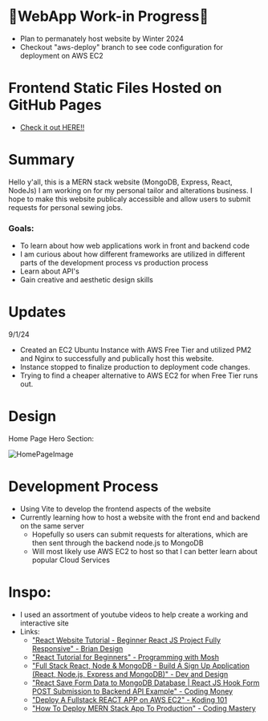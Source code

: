 # 👷WebApp Work-in Progress👷
  - Plan to permanately host website by Winter 2024
  - Checkout "aws-deploy" branch to see code configuration for deployment on AWS EC2

# Frontend Static Files Hosted on GitHub Pages
  - [Check it out HERE!!](https://eleong1001.github.io/frontend-tailorapp/)

# Summary
Hello y'all, this is a MERN stack website (MongoDB, Express, React, NodeJs) I am working on for my personal tailor and alterations business.
I hope to make this website publicaly accessible and allow users to submit requests for personal sewing jobs.

### Goals: 
  - To learn about how web applications work in front and backend code
  - I am curious about how different frameworks are utilized in different parts of the development process vs production process
  - Learn about API's
  - Gain creative and aesthetic design skills

# Updates
9/1/24
  - Created an EC2 Ubuntu Instance with AWS Free Tier and utilized PM2 and Nginx to successfully and publically host this website.
  - Instance stopped to finalize production to deployment code changes.
  - Trying to find a cheaper alternative to AWS EC2 for when Free Tier runs out.

# Design
Home Page Hero Section:

![HomePageImage](https://github.com/user-attachments/assets/459a2377-c25c-4757-86c1-d55545cb4c5e)


# Development Process
  - Using Vite to develop the frontend aspects of the website
  - Currently learning how to host a website with the front end and backend on the same server
    - Hopefully so users can submit requests for alterations, which are then sent through the backend node.js to MongoDB
    - Will most likely use AWS EC2 to host so that I can better learn about popular Cloud Services
  


# Inspo:
  - I used an assortment of youtube videos to help create a working and interactive site
  - Links: 
    - ["React Website Tutorial - Beginner React JS Project Fully Responsive" - Brian Design](https://www.youtube.com/watch?v=I2UBjN5ER4s&t=178s)
    - ["React Tutorial for Beginners" - Programming with Mosh](https://www.youtube.com/watch?v=SqcY0GlETPk&t=384s)
    - ["Full Stack React, Node & MongoDB - Build A Sign Up Application (React, Node.js, Express and MongoDB)" - Dev and Design](https://www.youtube.com/watch?v=SQqSMDIzhaE&list=PL8bqMzhLLaIwhfbf6RnUSDDQYkom0TU2V)
    - ["React Save Form Data to MongoDB Database | React JS Hook Form POST Submission to Backend API Example" - Coding Money](https://www.youtube.com/watch?v=86uXSFm3ND0&list=PL8bqMzhLLaIwhfbf6RnUSDDQYkom0TU2V&index=2)
    - ["Deploy A Fullstack REACT APP on AWS EC2" - Koding 101](https://www.youtube.com/watch?v=vmty50KJg08&list=PL8bqMzhLLaIwhfbf6RnUSDDQYkom0TU2V&index=3)
    - ["How To Deploy MERN Stack App To Production" - Coding Mastery](https://www.youtube.com/watch?v=OVhHxNeOSl0&list=PL8bqMzhLLaIwhfbf6RnUSDDQYkom0TU2V&index=4)
